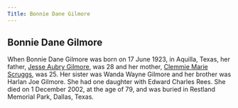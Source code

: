 ```yaml
---
Title: Bonnie Dane Gilmore
---
```


## Bonnie Dane Gilmore

When Bonnie Dane Gilmore was born on 17 June 1923, in Aquilla, Texas, her father, [Jesse Aubry Gilmore](/docs/Gilmore/The%20Gilmores.md), was 28 and her mother, [Clemmie Marie Scruggs](/docs/Gilmore/Clemmie%20Marie%20Scruggs.md), was 25. Her sister was Wanda Wayne Gilmore and her brother was Harlan Joe Gilmore. She had one daughter with Edward Charles Rees. She died on 1 December 2002, at the age of 79, and was buried in Restland Memorial Park, Dallas, Texas.